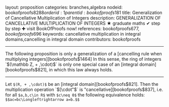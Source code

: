 layout: proposition
categories: branches,algebra
nodeid: bookofproofs$8288
orderid: 1
parentid: bookofproofs$181
title: Generalization of Cancellative Multiplication of Integers
description: GENERALIZATION OF CANCELLATIVE MULTIPLICATION OF INTEGERS ★ graduate maths ✔ step by step ✚ visit BookOfProofs now!
references: bookofproofs$677,bookofproofs$696
keywords: cancellative multiplication in integral domains,cancelling in integral domain
contributors: bookofproofs

---
The following proposition is only a generalization of a [cancelling rule when multiplying integers][bookofproofs$1464] In this sense, the ring of integers `$(\mathbb Z, + ,\cdot)$` is only one special case of an [integral domain][bookofproofs$821], in which this law always holds.

---

Let `$(R, + ,\cdot)$` be an [integral domain][bookofproofs$821]. Then the multiplication operation `$[\cdot"$` is "cancellative][bookofproofs$837], i.e. for all `$a,b,c\in R$` with `$c\neq 0$` the following equivalence holds: `$$ac=bc\Longleftrightarrow a=b.$$`
